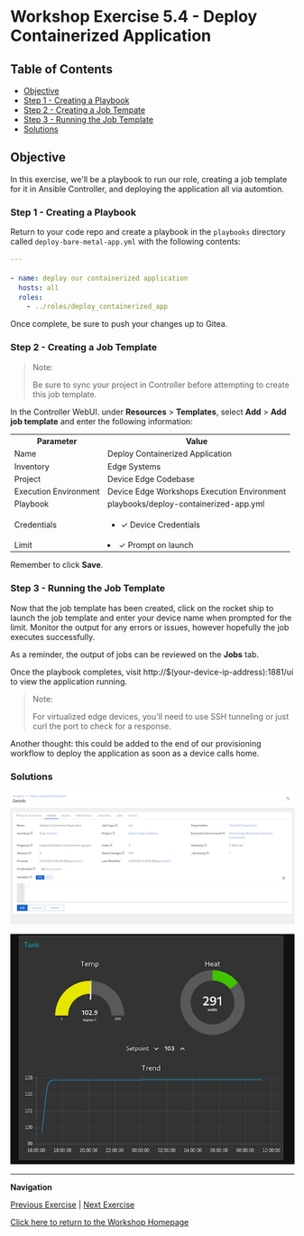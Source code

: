 # Workshop Exercise 5.4 - Deploy Containerized Application

## Table of Contents

* [Objective](#objective)
* [Step 1 - Creating a Playbook](#step-1---creating-a-playbook)
* [Step 2 - Creating a Job Tempate](#step-2---creating-a-job-template)
* [Step 3 - Running the Job Template](#step-3---running-the-job-template)
* [Solutions](#solutions)

## Objective

In this exercise, we'll be a playbook to run our role, creating a job template for it in Ansible Controller, and deploying the application all via automtion.

### Step 1 - Creating a Playbook

Return to your code repo and create a playbook in the `playbooks` directory called `deploy-bare-metal-app.yml` with the following contents:
```yaml
---

- name: deploy our containerized application
  hosts: all
  roles:
    - ../roles/deploy_containerized_app
```

Once complete, be sure to push your changes up to Gitea.

### Step 2 - Creating a Job Template

> Note:
>
> Be sure to sync your project in Controller before attempting to create this job template.

In the Controller WebUI. under **Resources** > **Templates**, select **Add** > **Add job template** and enter the following information:

<table>
  <tr>
    <th>Parameter</th>
    <th>Value</th>
  </tr>
  <tr>
    <td>Name</td>
    <td>Deploy Containerized Application</td>
  </tr>
  <tr>
    <td>Inventory</td>
    <td>Edge Systems</td>
  </tr>
  <tr>
    <td>Project</td>
    <td>Device Edge Codebase</td>
  </tr>
  <tr>
    <td>Execution Environment</td>
    <td>Device Edge Workshops Execution Environment</td>
  </tr>
  <tr>
    <td>Playbook</td>
    <td>playbooks/deploy-containerized-app.yml</td>
  </tr>
  <tr>
    <td>Credentials</td>
    <td><ul><li>✓ Device Credentials</li></ul></td>
  </tr>
  <tr>
    <td>Limit</td>
    <td><li>✓ Prompt on launch</li></td>
  </tr>
</table>

Remember to click **Save**.

### Step 3 - Running the Job Template

Now that the job template has been created, click on the rocket ship to launch the job template and enter your device name when prompted for the limit. Monitor the output for any errors or issues, however hopefully the job executes successfully.

As a reminder, the output of jobs can be reviewed on the **Jobs** tab.

Once the playbook completes, visit http://$(your-device-ip-address):1881/ui to view the application running.

> Note:
>
> For virtualized edge devices, you'll need to use SSH tunneling or just curl the port to check for a response.

Another thought: this could be added to the end of our provisioning workflow to deploy the application as soon as a device calls home.

### Solutions

![Deploy Containerized Application Job Template](../images/deploy-containerized-app-template.png)

![Containerized App Running](../images/app-running.png)

---
**Navigation**

[Previous Exercise](../4.4-bare-metal-app-automation) | [Next Exercise](../5.5-cleanup-containerized-app)

[Click here to return to the Workshop Homepage](../README.md)